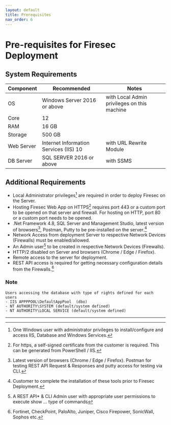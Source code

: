 ```yaml
---
layout: default
title: Prerequisites
nav_order: 6
---
```


# [](#header-1) Pre-requisites for Firesec Deployment

## System Requirements

|Component    |Recommended    | Notes  |
|---|---|---|
| OS  |Windows Server 2016 or above  | with Local Admin privileges on this machine  |
| Core   |12   |   |
| RAM   | 16 GB  |   |
| Storage   | 500 GB   |   |
| Web Server  | Internet Information Services (IIS) 10  |with URL Rewrite Module   |
| DB Server  |SQL SERVER 2016 or above| with SSMS  |

## Additional Requirements
 
-	Local Administrator privileges[^1] are required in order to deploy Firesec on the Server.
-	Hosting Firesec Web App on HTTPS[^2] requires port 443 or a custom port to be opened on that server and firewall. For hosting on HTTP, port 80 or a custom port needs to be opened.
-	.Net Framework 4.8, SQL Server and Management Studio, latest version of browsers[^3], Postman, Putty to be pre-installed on the server.[^4]
- Network Access from deployment Server to respective Network Devices (Firewalls) must be enabled/allowed.
- An Admin user[^5] to be created in respective Network Devices (Firewalls).
- HTTP/2 disabled on Server and browsers (Chrome / Edge / Firefox).
- Remote access to the server for deployment.
- REST API access is required for getting necessary configuration details from the Firewalls.[^6]

[^1]: One Windows user with administrator privileges to install/configure and access IIS, Database and Windows Services.
[^2]:	For https, a self-signed certificate from the customer is required. This can be generated from PowerShell / IIS.
[^3]: Latest version of browsers (Chrome / Edge / Firefox). Postman for testing REST API Request & Responses and putty access for testing via CLI.
[^4]: Customer to complete the installation of these tools prior to Firesec Deployment.
[^5]: A REST API* & CLI Admin user with appropriate user permissions to execute show … type of commands
[^6]: Fortinet, CheckPoint, PaloAlto, Juniper, Cisco Firepower, SonicWall, Sophos etc.

### Note
```
Users accessing the database with type of rights defined for each users
- IIS APPPPOOL\DefaultAppPool  (dbo)
- NT AUTHORITY\SYSTEM (default/system defined)
- NT AUTHORITY\LOCAL SERVICE (default/system defined)
```
* * *
